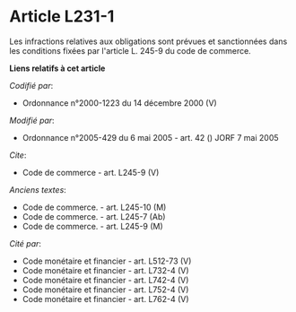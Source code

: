# Article L231-1

Les infractions relatives aux obligations sont prévues et sanctionnées dans les conditions fixées par l'article L. 245-9 du
code de commerce.

**Liens relatifs à cet article**

_Codifié par_:

  - Ordonnance n°2000-1223 du 14 décembre 2000 (V)

_Modifié par_:

  - Ordonnance n°2005-429 du 6 mai 2005 - art. 42 () JORF 7 mai 2005

_Cite_:

  - Code de commerce - art. L245-9 (V)

_Anciens textes_:

  - Code de commerce. - art. L245-10 (M)
  - Code de commerce. - art. L245-7 (Ab)
  - Code de commerce. - art. L245-9 (M)

_Cité par_:

  - Code monétaire et financier - art. L512-73 (V)
  - Code monétaire et financier - art. L732-4 (V)
  - Code monétaire et financier - art. L742-4 (V)
  - Code monétaire et financier - art. L752-4 (V)
  - Code monétaire et financier - art. L762-4 (V)
